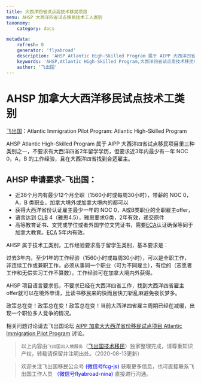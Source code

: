 ```yaml
---
title: 大西洋四省试点高技术移民项目 
menu: AHSP 大西洋四省试点移民技术工人类别
taxonomy:
    category: docs

metadata:
    refresh: 0
    generator: 'flyabroad'
    description: 'AHSP Atlantic High-Skilled Program 属于 AIPP 大西洋四省试点移民项目里三种类别之一，不要求有大西洋四省2年留学学历，但要求近3年内最少有一年 NOC 0，A，B 的工作经验，且在大西洋四省找到合适雇主。AHSP 项目语言要求低，不要求已经在大西洋四省工作，找到大西洋四省雇主offer就可以在境外申请，比读书移民来的快而且快刀斩乱麻避免夜长梦多。'
    keywords: 'AHSP,Atlantic High-Skilled Program,大西洋四省试点高技术移民项目'
    author: '飞出国'
---
```


# AHSP 加拿大大西洋移民试点技术工类别

[飞出国](/home)：Atlantic Immigration Pilot Program: Atlantic High-Skilled Program

AHSP Atlantic High-Skilled Program 属于 AIPP 大西洋四省试点移民项目里三种类别之一，不要求有大西洋四省2年留学学历，但要求近3年内最少有一年 NOC 0，A，B 的工作经验，且在大西洋四省找到合适雇主。

## AHSP 申请要求-飞出国：

* 近36个月内有最少12个月全职（1560小时或每周30小时），带薪的 NOC 0，A，B 类职业，加拿大境外或加拿大境内的都可以
* 获得大西洋省份认证雇主最少一年的 NOC 0，A或B类职业的全职雇主offer，
* 语言达到 [CLB] 4（雅思4.5），雅思要求G类，2年有效，递交原件
* 高等教育证书、文凭或学位或者外国学位文凭证书，需要[ECA]认证确保等同于加拿大教育。[ECA] 5年内有效。

AHSP 属于技术工类别，工作经验要求高于留学生类别，基本要求是：

过去3年内，至少1年的工作经验（1560小时或每周30小时），可以是全职工作，非连续工作或兼职工作，必须从事同一个职业（可为不同雇主），有偿的（志愿者工作和无偿实习工作不算数）。工作经验可在加拿大境内外获得。

AHSP 项目语言要求低，不要求已经在大西洋四省工作，找到大西洋四省雇主offer就可以在境外申请，比读书移民来的快而且快刀斩乱麻避免夜长梦多。

政策总在变！政策总在变！政策总在变！当前大西洋四省雇主周期已经在减缓，出现一个职位多人竞争的情况。

相关问题讨论请去飞出国论坛 [AIPP 加拿大大西洋省份移民试点项目 Atlantic Immigration Pilot Program](http://bbs.fcgvisa.com/t/aipp-atlantic-immigration-pilot-program/21536/?target=blank) 讨论。

> 以上内容由`飞出国出入境服务`（[飞出国技术移民](http://js.flyabroad.com.hk)）独家整理完成，请尊重知识产权，转载请保留并注明出处。（2020-08-13更新）

> 欢迎关注飞出国移民公众号 <font color=Blue>(微信号fcg-js)</font> 获取更多信息，也可直接联系飞出国工作人员 <font color=Blue>（微信号flyabroad-nina)</font> 直接进行沟通。

[CLB]: /ca/ee/clb
[ECA]: /ca/ee/eca
[NB]: http://bbs.fcgvisa.com/t/2017-2000/19490/5
[NL]: http://bbs.fcgvisa.com/t/2017-2000/19490/6
[NS]: http://bbs.fcgvisa.com/t/2017-2000/19490/4
[PEI]: http://bbs.fcgvisa.com/t/2017-2000/19490/3
[NOC]: http://bbs.fcgvisa.com/t/noc-2016-canadian-national-occupational-classification-system/20017

[新斯科舍省]:/ca/ns
[新不伦瑞克省]:/ca/nb
[爱德华王子岛]:/ca/pei
[纽芬兰与拉布拉多省]:/ca/nl
[爱德华王子岛大学]:/ca/pei/UPEI
[蒙特爱立森大学]:/ca/nb/mta
[圣托马斯大学]:/ca/nb/stu
[蒙克顿大学]:/ca/nb/umoncton
[纽芬兰纪念大学]:/ca/nl/mun
[戴尔豪斯大学]:/ca/ns/dal
[圣文森特山大学]:/ca/ns/msvu
[新斯科舍省艺术设计大学]:/ca/ns/nacad
[新不伦瑞克大学]:/ca/nb/unb
[卡普顿大学]:/ca/ns/cbu
[新不伦瑞克社区学院]:http://bbs.fcgvisa.com/t/college-communautaire-du-nouveau-brunswick-nb/9782
[森林技术海事学院]:http://bbs.fcgvisa.com/t/maritime-college-of-forest-technology-nb/9770
[新不伦瑞克工艺设计学院]:http://bbs.fcgvisa.com/t/new-brunswick-college-of-craft-and-design-nb/9772
[新不伦瑞克社区学院]:http://bbs.fcgvisa.com/t/new-brunswick-community-college-nbcc-nb/9778
[阿卡迪亚大学]:http://bbs.fcgvisa.com/t/acadia-university/11365
[大西洋神学院]:http://bbs.fcgvisa.com/t/atlantic-school-of-theology/11367
[新斯科舍社区学院]:http://bbs.fcgvisa.com/t/nova-scotia-community-college/11338
[圣弗朗西斯泽维尔大学]:http://bbs.fcgvisa.com/t/st-francis-xavier-university/11368
[圣玛丽大学]:http://bbs.fcgvisa.com/t/saint-marys-university/11337
[圣安娜大学]:http://bbs.fcgvisa.com/t/universite-sainte-anne-church-point/11450
[国王大学学院]:http://bbs.fcgvisa.com/t/kings-university-college/10228
[荷兰学院]:http://bbs.fcgvisa.com/t/holland-college-pei/9704